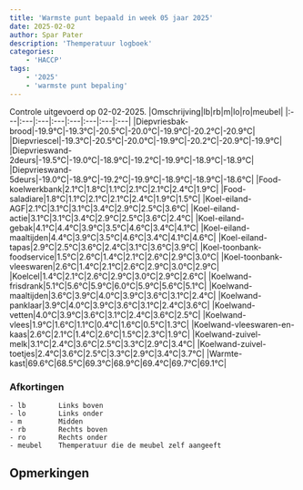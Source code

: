 ```yaml
---
title: 'Warmste punt bepaald in week 05 jaar 2025'
date: 2025-02-02
author: Spar Pater
description: 'Themperatuur logboek'
categories:
    - 'HACCP'
tags:
    - '2025'
    - 'warmste punt bepaling'
---
```

Controle uitgevoerd op 02-02-2025.
|Omschrijving|lb|rb|m|lo|ro|meubel|
|:---|:---|:---|:---|:---|:---|:---|:---|
|Diepvriesbak-brood|-19.9°C|-19.3°C|-20.5°C|-20.0°C|-19.9°C|-20.2°C|-20.9°C|
|Diepvriescel|-19.3°C|-20.5°C|-20.0°C|-19.9°C|-20.2°C|-20.9°C|-19.9°C|
|Diepvrieswand-2deurs|-19.5°C|-19.0°C|-18.9°C|-19.2°C|-19.9°C|-18.9°C|-18.9°C|
|Diepvrieswand-5deurs|-19.0°C|-18.9°C|-19.2°C|-19.9°C|-18.9°C|-18.9°C|-18.6°C|
|Food-koelwerkbank|2.1°C|1.8°C|1.1°C|2.1°C|2.1°C|2.4°C|1.9°C|
|Food-saladiare|1.8°C|1.1°C|2.1°C|2.1°C|2.4°C|1.9°C|1.5°C|
|Koel-eiland-AGF|2.1°C|3.1°C|3.1°C|3.4°C|2.9°C|2.5°C|3.6°C|
|Koel-eiland-actie|3.1°C|3.1°C|3.4°C|2.9°C|2.5°C|3.6°C|2.4°C|
|Koel-eiland-gebak|4.1°C|4.4°C|3.9°C|3.5°C|4.6°C|3.4°C|4.1°C|
|Koel-eiland-maaltijden|4.4°C|3.9°C|3.5°C|4.6°C|3.4°C|4.1°C|4.6°C|
|Koel-eiland-tapas|2.9°C|2.5°C|3.6°C|2.4°C|3.1°C|3.6°C|3.9°C|
|Koel-toonbank-foodservice|1.5°C|2.6°C|1.4°C|2.1°C|2.6°C|2.9°C|3.0°C|
|Koel-toonbank-vleeswaren|2.6°C|1.4°C|2.1°C|2.6°C|2.9°C|3.0°C|2.9°C|
|Koelcel|1.4°C|2.1°C|2.6°C|2.9°C|3.0°C|2.9°C|2.6°C|
|Koelwand-frisdrank|5.1°C|5.6°C|5.9°C|6.0°C|5.9°C|5.6°C|5.1°C|
|Koelwand-maaltijden|3.6°C|3.9°C|4.0°C|3.9°C|3.6°C|3.1°C|2.4°C|
|Koelwand-panklaar|3.9°C|4.0°C|3.9°C|3.6°C|3.1°C|2.4°C|3.6°C|
|Koelwand-vetten|4.0°C|3.9°C|3.6°C|3.1°C|2.4°C|3.6°C|2.5°C|
|Koelwand-vlees|1.9°C|1.6°C|1.1°C|0.4°C|1.6°C|0.5°C|1.3°C|
|Koelwand-vleeswaren-en-kaas|2.6°C|2.1°C|1.4°C|2.6°C|1.5°C|2.3°C|1.9°C|
|Koelwand-zuivel-melk|3.1°C|2.4°C|3.6°C|2.5°C|3.3°C|2.9°C|3.4°C|
|Koelwand-zuivel-toetjes|2.4°C|3.6°C|2.5°C|3.3°C|2.9°C|3.4°C|3.7°C|
|Warmte-kast|69.6°C|68.5°C|69.3°C|68.9°C|69.4°C|69.7°C|69.1°C|

### Afkortingen
    - lb        Links boven
    - lo        Links onder
    - m         Midden
    - rb        Rechts boven
    - ro        Rechts onder
    - meubel    Themperatuur die de meubel zelf aangeeft

## Opmerkingen


